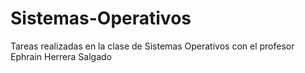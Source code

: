 # Sistemas-Operativos
Tareas realizadas en la clase de Sistemas Operativos con el profesor Ephrain Herrera Salgado
